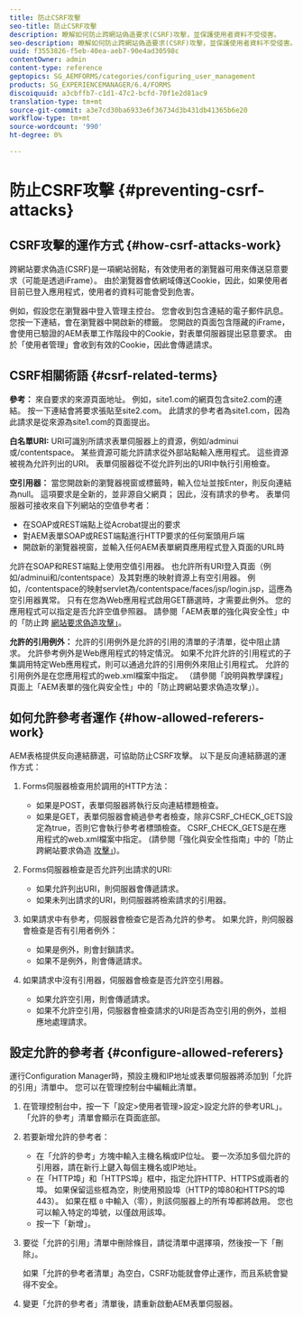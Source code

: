 ```yaml
---
title: 防止CSRF攻擊
seo-title: 防止CSRF攻擊
description: 瞭解如何防止跨網站偽造要求(CSRF)攻擊，並保護使用者資料不受侵害。
seo-description: 瞭解如何防止跨網站偽造要求(CSRF)攻擊，並保護使用者資料不受侵害。
uuid: f3553826-f5eb-40ea-aeb7-90e4ad30598c
contentOwner: admin
content-type: reference
geptopics: SG_AEMFORMS/categories/configuring_user_management
products: SG_EXPERIENCEMANAGER/6.4/FORMS
discoiquuid: a3cbffb7-c1d1-47c2-bcfd-70f1e2d81ac9
translation-type: tm+mt
source-git-commit: a3e7cd30ba6933e6f36734d3b431db41365b6e20
workflow-type: tm+mt
source-wordcount: '990'
ht-degree: 0%

---
```



# 防止CSRF攻擊 {#preventing-csrf-attacks}

## CSRF攻擊的運作方式 {#how-csrf-attacks-work}

跨網站要求偽造(CSRF)是一項網站弱點，有效使用者的瀏覽器可用來傳送惡意要求（可能是透過iFrame）。 由於瀏覽器會依網域傳送Cookie，因此，如果使用者目前已登入應用程式，使用者的資料可能會受到危害。

例如，假設您在瀏覽器中登入管理主控台。 您會收到包含連結的電子郵件訊息。 您按一下連結，會在瀏覽器中開啟新的標籤。 您開啟的頁面包含隱藏的iFrame，會使用已驗證的AEM表單工作階段中的Cookie，對表單伺服器提出惡意要求。 由於「使用者管理」會收到有效的Cookie，因此會傳遞請求。

## CSRF相關術語 {#csrf-related-terms}

**參考：** 來自要求的來源頁面地址。 例如，site1.com的網頁包含site2.com的連結。 按一下連結會將要求張貼至site2.com。 此請求的參考者為site1.com，因為此請求是從來源為site1.com的頁面提出。

**白名單URI:** URI可識別所請求表單伺服器上的資源，例如/adminui或/contentspace。 某些資源可能允許請求從外部站點輸入應用程式。 這些資源被視為允許列出的URI。 表單伺服器從不從允許列出的URI中執行引用檢查。

**空引用器：** 當您開啟新的瀏覽器視窗或標籤時，輸入位址並按Enter，則反向連結為null。 這項要求是全新的，並非源自父網頁； 因此，沒有請求的參考。 表單伺服器可接收來自下列網站的空值參考者：

* 在SOAP或REST端點上從Acrobat提出的要求
* 對AEM表單SOAP或REST端點進行HTTP要求的任何案頭用戶端
* 開啟新的瀏覽器視窗，並輸入任何AEM表單網頁應用程式登入頁面的URL時

允許在SOAP和REST端點上使用空值引用器。 也允許所有URI登入頁面（例如/adminui和/contentspace）及其對應的映射資源上有空引用器。 例如，/contentspace的映射servlet為/contentspace/faces/jsp/login.jsp，這應為空引用器異常。 只有在您為Web應用程式啟用GET篩選時，才需要此例外。 您的應用程式可以指定是否允許空值參照器。 請參閱「AEM表單的強化與安全性」中的「防止跨 [網站要求偽造攻擊」](https://help.adobe.com/en_US/livecycle/11.0/HardeningSecurity/index.html)。

**允許的引用例外：** 允許的引用例外是允許的引用的清單的子清單，從中阻止請求。 允許參考例外是Web應用程式的特定情況。 如果不允許允許的引用程式的子集調用特定Web應用程式，則可以通過允許的引用例外來阻止引用程式。 允許的引用例外是在您應用程式的web.xml檔案中指定。 （請參閱「說明與教學課程」頁面上「AEM表單的強化與安全性」中的「防止跨網站要求偽造攻擊」）。

## 如何允許參考者運作 {#how-allowed-referers-work}

AEM表格提供反向連結篩選，可協助防止CSRF攻擊。 以下是反向連結篩選的運作方式：

1. Forms伺服器檢查用於調用的HTTP方法：

   * 如果是POST，表單伺服器將執行反向連結標題檢查。
   * 如果是GET，表單伺服器會繞過參考者檢查，除非CSRF_CHECK_GETS設定為true，否則它會執行參考者標頭檢查。 CSRF_CHECK_GETS是在應用程式的web.xml檔案中指定。 (請參閱「強化與安全性指南」中的「防止跨網站要求偽造 [攻擊」](https://help.adobe.com/en_US/livecycle/11.0/HardeningSecurity/index.html))。

1. Forms伺服器檢查是否允許列出請求的URI:

   * 如果允許列出URI，則伺服器會傳遞請求。
   * 如果未列出請求的URI，則伺服器將檢索請求的引用器。

1. 如果請求中有參考，伺服器會檢查它是否為允許的參考。 如果允許，則伺服器會檢查是否有引用者例外：

   * 如果是例外，則會封鎖請求。
   * 如果不是例外，則會傳遞請求。

1. 如果請求中沒有引用器，伺服器會檢查是否允許空引用器。

   * 如果允許空引用，則會傳遞請求。
   * 如果不允許空引用，伺服器會檢查請求的URI是否為空引用的例外，並相應地處理請求。

## 設定允許的參考者 {#configure-allowed-referers}

運行Configuration Manager時，預設主機和IP地址或表單伺服器將添加到「允許的引用」清單中。 您可以在管理控制台中編輯此清單。

1. 在管理控制台中，按一下「設定>使用者管理>設定>設定允許的參考URL」。 「允許的參考」清單會顯示在頁面底部。
1. 若要新增允許的參考者：

   * 在「允許的參考」方塊中輸入主機名稱或IP位址。 要一次添加多個允許的引用器，請在新行上鍵入每個主機名或IP地址。
   * 在「HTTP埠」和「HTTPS埠」框中，指定允許HTTP、HTTPS或兩者的埠。 如果保留這些框為空，則使用預設埠（HTTP的埠80和HTTPS的埠443）。 如果在框 `0` 中輸入（零），則該伺服器上的所有埠都將啟用。 您也可以輸入特定的埠號，以僅啟用該埠。
   * 按一下「新增」。

1. 要從「允許的引用」清單中刪除條目，請從清單中選擇項，然後按一下「刪除」。

   如果「允許的參考者清單」為空白，CSRF功能就會停止運作，而且系統會變得不安全。

1. 變更「允許的參考者」清單後，請重新啟動AEM表單伺服器。

